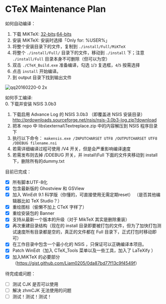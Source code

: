 CTeX Maintenance Plan  
====
如何自动编译：  

1. 下载 MiKTeX: [32-bits](http://mirrors.ctan.org/systems/win32/miktex/setup/basic-miktex-2.9.5872.exe):[64-bits](http://mirrors.ctan.org/systems/win32/miktex/setup/basic-miktex-2.9.5872-x64.exe)
2. 安装 MiKTeX: 安装时选择「Only for: %USER%」
3. 将整个安装目录下的文件，复制到 `./install/Full/MiKTeX`
4. 将整个 `./install/Full/` 目录下的文件，移动到 `./install` 下；注意 `./install/Full` 目录本身不可删除（但可以为空）
5. 双击 `./CTeX_Build.exe` 准备编译，勾选 `1`/`3` 复选框，`4`/`5` 按需选择
6. 点击 `install` 开始编译。
7. 到 output 目录下找到输出文件  

![qq20160220-0 2x](https://cloud.githubusercontent.com/assets/3348485/13194540/0ed7ca38-d7d0-11e5-8c3e-827134e34c3f.png) 

如何手工编译:  
0. 下载并安装 NSIS 3.0b3  
1. 下载启用 Advance Log 的 NSIS 3.0b3 （即覆盖进 NSIS 安装目录） http://prdownloads.sourceforge.net/nsis/nsis-3.0b3-log.zip?download   
2. 把本 repo 中 libs\external\Textreplace.zip 中的内容解压到 NSIS 程序目录下  
3. 执行以下命令： `makensis.exe /INPUTCHARSET UTF8 /OUTPUTCHARSET UTF8 /DDEBUG filename.nsi`  
4. 若需详细编译过程可使用 /V4 开关，但是会严重影响编译速度  
5. 若需发布则去掉 /DDEBUG 开关，并 install\Full 下面的文件夹移动到 install 下，删除所有的dummy.txt

目前已完成：  
- [x] 所有脚本UTF-8化  
- [x] 包含最新版的 Ghostview 和 GSView  
- [x] 加入 WinEdt 9.1 科学版（你懂的，可直接使用无需定期reset） （是否其他编辑器比如 TeX Studio？）  
- [x] 重绘图标（偷懒不加上 CTeX 字样了）
- [x] 重绘安装包的 Banner    
- [x] 支持从最新一个版本的升级（对于 MikTeX 其实是删除重装）
- [x] 再次重建目录结构（现在的 install 目录即要被打包的文件，但为了加快打包测试速度所有目录都是空的，真正的文件都在 Full 目录下，正式打包时移动即可）  
- [x] 在工作目录中包含一个最小化的 NSIS ，只保证可以正确编译本项目。
- [x] Patch WinEdt（加入 CTeX_Tools 菜单以及一些工具，加入了 LaTeXify ）
- [x] 加入MiKTeX 的必要部分（<https://gist.github.com/Liam0205/0da87bd77f13c9f4549f>） 

待完成或问题：  

- [ ] 测试 CJK 是否可以使用 
- [ ] 解决 zhmCJK 无法使用的问题
- [ ] 测试！测试！测试！
